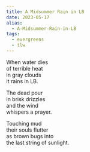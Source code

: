```yaml
---
title: A Midsummer Rain in LB
date: 2023-05-17
alias:
  - A-Midsummer-Rain-in-LB
tags:
  - evergreens
  - tlw
---
```

When water dies  
of terrible heat  
in gray clouds  
it rains in LB.  

The dead pour  
in brisk drizzles  
and the wind  
whispers a prayer.  

Touching mud  
their souls flutter  
as brown bugs into  
the last string of sunlight.  